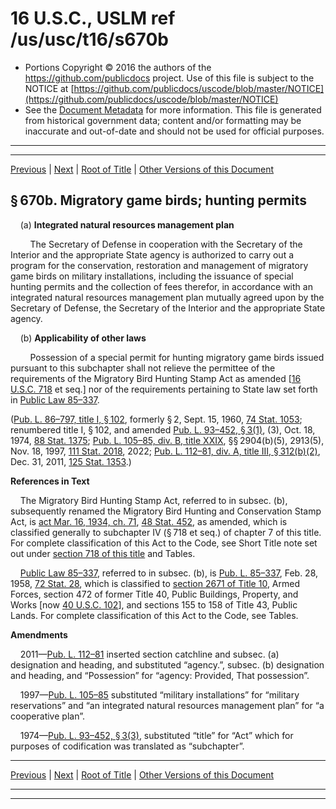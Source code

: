 ---
---

# 16 U.S.C., USLM ref /us/usc/t16/s670b

* Portions Copyright © 2016 the authors of the https://github.com/publicdocs project.
  Use of this file is subject to the NOTICE at [https://github.com/publicdocs/uscode/blob/master/NOTICE](https://github.com/publicdocs/uscode/blob/master/NOTICE)
* See the [Document Metadata](././../../../../..//README.md) for more information.
  This file is generated from historical government data; content and/or formatting may be inaccurate and out-of-date and should not be used for official purposes.

----------
----------

[Previous](./../../../../..//us/usc/t16/ch5C/schI/m__us_usc_t16_s670a–1.md) | [Next](./../../../../..//us/usc/t16/ch5C/schI/m__us_usc_t16_s670c.md) | [Root of Title](./../../../../../) | [Other Versions of this Document](https://publicdocs.github.io/go/links?ns=uslm&ref=%2Fus%2Fusc%2Ft16%2Fs670b)

## § 670b. Migratory game birds; hunting permits

    (a) __Integrated natural resources management plan__ 

        The Secretary of Defense in cooperation with the Secretary of the Interior and the appropriate State agency is authorized to carry out a program for the conservation, restoration and management of migratory game birds on military installations, including the issuance of special hunting permits and the collection of fees therefor, in accordance with an integrated natural resources management plan mutually agreed upon by the Secretary of Defense, the Secretary of the Interior and the appropriate State agency.

    (b) __Applicability of other laws__ 

        Possession of a special permit for hunting migratory game birds issued pursuant to this subchapter shall not relieve the permittee of the requirements of the Migratory Bird Hunting Stamp Act as amended \[[16 U.S.C. 718][/us/usc/t16/s718] et seq.\] nor of the requirements pertaining to State law set forth in [Public Law 85–337][/us/pl/85/337].

([Pub. L. 86–797, title I, § 102][/us/pl/86/797/s102], formerly § 2, Sept. 15, 1960, [74 Stat. 1053][/us/stat/74/1053]; renumbered title I, § 102, and amended [Pub. L. 93–452, § 3(1)][/us/pl/93/452/s3/1], (3), Oct. 18, 1974, [88 Stat. 1375][/us/stat/88/1375]; [Pub. L. 105–85, div. B, title XXIX][/us/pl/105/85], §§ 2904(b)(5), 2913(5), Nov. 18, 1997, [111 Stat. 2018][/us/stat/111/2018], 2022; [Pub. L. 112–81, div. A, title III, § 312(b)(2)][/us/pl/112/81/s312/b/2], Dec. 31, 2011, [125 Stat. 1353][/us/stat/125/1353].)

 __References in Text__ 

    The Migratory Bird Hunting Stamp Act, referred to in subsec. (b), subsequently renamed the Migratory Bird Hunting and Conservation Stamp Act, is [act Mar. 16, 1934, ch. 71][/us/act/1934-03-16/ch71], [48 Stat. 452][/us/stat/48/452], as amended, which is classified generally to subchapter IV (§ 718 et seq.) of chapter 7 of this title. For complete classification of this Act to the Code, see Short Title note set out under [section 718 of this title][/us/usc/t16/s718] and Tables.

    [Public Law 85–337][/us/pl/85/337], referred to in subsec. (b), is [Pub. L. 85–337][/us/pl/85/337], Feb. 28, 1958, [72 Stat. 28][/us/stat/72/28], which is classified to [section 2671 of Title 10][/us/usc/t10/s2671], Armed Forces, section 472 of former Title 40, Public Buildings, Property, and Works \[now [40 U.S.C. 102][/us/usc/t40/s102]\], and sections 155 to 158 of Title 43, Public Lands. For complete classification of this Act to the Code, see Tables.

 __Amendments__ 

    2011—[Pub. L. 112–81][/us/pl/112/81] inserted section catchline and subsec. (a) designation and heading, and substituted “agency.”, subsec. (b) designation and heading, and “Possession” for “agency: Provided, That possession”.

    1997—[Pub. L. 105–85][/us/pl/105/85] substituted “military installations” for “military reservations” and “an integrated natural resources management plan” for “a cooperative plan”.

    1974—[Pub. L. 93–452, § 3(3)][/us/pl/93/452/s3/3], substituted “title” for “Act” which for purposes of codification was translated as “subchapter”.

----------

[Previous](./../../../../..//us/usc/t16/ch5C/schI/m__us_usc_t16_s670a–1.md) | [Next](./../../../../..//us/usc/t16/ch5C/schI/m__us_usc_t16_s670c.md) | [Root of Title](./../../../../../) | [Other Versions of this Document](https://publicdocs.github.io/go/links?ns=uslm&ref=%2Fus%2Fusc%2Ft16%2Fs670b)

----------
----------

[/us/usc/t16/s718]: https://publicdocs.github.io/go/links?ns=uslm&ref=%2Fus%2Fusc%2Ft16%2Fs718
[/us/pl/85/337]: https://publicdocs.github.io/go/links?ns=uslm&ref=%2Fus%2Fpl%2F85%2F337
[/us/pl/86/797/s102]: https://publicdocs.github.io/go/links?ns=uslm&ref=%2Fus%2Fpl%2F86%2F797%2Fs102
[/us/stat/74/1053]: https://publicdocs.github.io/go/links?ns=uslm&ref=%2Fus%2Fstat%2F74%2F1053
[/us/pl/93/452/s3/1]: https://publicdocs.github.io/go/links?ns=uslm&ref=%2Fus%2Fpl%2F93%2F452%2Fs3%2F1
[/us/stat/88/1375]: https://publicdocs.github.io/go/links?ns=uslm&ref=%2Fus%2Fstat%2F88%2F1375
[/us/pl/105/85]: https://publicdocs.github.io/go/links?ns=uslm&ref=%2Fus%2Fpl%2F105%2F85
[/us/stat/111/2018]: https://publicdocs.github.io/go/links?ns=uslm&ref=%2Fus%2Fstat%2F111%2F2018
[/us/pl/112/81/s312/b/2]: https://publicdocs.github.io/go/links?ns=uslm&ref=%2Fus%2Fpl%2F112%2F81%2Fs312%2Fb%2F2
[/us/stat/125/1353]: https://publicdocs.github.io/go/links?ns=uslm&ref=%2Fus%2Fstat%2F125%2F1353
[/us/act/1934-03-16/ch71]: https://publicdocs.github.io/go/links?ns=uslm&ref=%2Fus%2Fact%2F1934-03-16%2Fch71
[/us/stat/48/452]: https://publicdocs.github.io/go/links?ns=uslm&ref=%2Fus%2Fstat%2F48%2F452
[/us/usc/t16/s718]: https://publicdocs.github.io/go/links?ns=uslm&ref=%2Fus%2Fusc%2Ft16%2Fs718
[/us/pl/85/337]: https://publicdocs.github.io/go/links?ns=uslm&ref=%2Fus%2Fpl%2F85%2F337
[/us/pl/85/337]: https://publicdocs.github.io/go/links?ns=uslm&ref=%2Fus%2Fpl%2F85%2F337
[/us/stat/72/28]: https://publicdocs.github.io/go/links?ns=uslm&ref=%2Fus%2Fstat%2F72%2F28
[/us/usc/t10/s2671]: https://publicdocs.github.io/go/links?ns=uslm&ref=%2Fus%2Fusc%2Ft10%2Fs2671
[/us/usc/t40/s102]: https://publicdocs.github.io/go/links?ns=uslm&ref=%2Fus%2Fusc%2Ft40%2Fs102
[/us/pl/112/81]: https://publicdocs.github.io/go/links?ns=uslm&ref=%2Fus%2Fpl%2F112%2F81
[/us/pl/105/85]: https://publicdocs.github.io/go/links?ns=uslm&ref=%2Fus%2Fpl%2F105%2F85
[/us/pl/93/452/s3/3]: https://publicdocs.github.io/go/links?ns=uslm&ref=%2Fus%2Fpl%2F93%2F452%2Fs3%2F3


